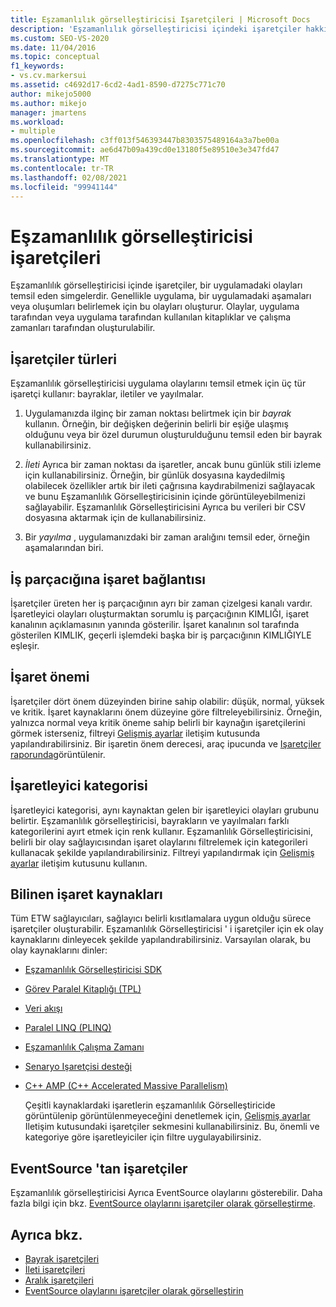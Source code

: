 ```yaml
---
title: Eşzamanlılık görselleştiricisi Işaretçileri | Microsoft Docs
description: 'Eşzamanlılık görselleştiricisi içindeki işaretçiler hakkında bilgi edinin. İşaretleyiciler, bir uygulama tarafından oluşturulan olayları temsil eden simgelerdir. Üç tür vardır: bayraklar, iletiler ve yayılma.'
ms.custom: SEO-VS-2020
ms.date: 11/04/2016
ms.topic: conceptual
f1_keywords:
- vs.cv.markersui
ms.assetid: c4692d17-6cd2-4ad1-8590-d7275c771c70
author: mikejo5000
ms.author: mikejo
manager: jmartens
ms.workload:
- multiple
ms.openlocfilehash: c3ff013f546393447b8303575489164a3a7be00a
ms.sourcegitcommit: ae6d47b09a439cd0e13180f5e89510e3e347fd47
ms.translationtype: MT
ms.contentlocale: tr-TR
ms.lasthandoff: 02/08/2021
ms.locfileid: "99941144"
---
```

# <a name="concurrency-visualizer-markers"></a>Eşzamanlılık görselleştiricisi işaretçileri
Eşzamanlılık görselleştiricisi içinde işaretçiler, bir uygulamadaki olayları temsil eden simgelerdir.  Genellikle uygulama, bir uygulamadaki aşamaları veya oluşumları belirlemek için bu olayları oluşturur.  Olaylar, uygulama tarafından veya uygulama tarafından kullanılan kitaplıklar ve çalışma zamanları tarafından oluşturulabilir.

## <a name="kinds-of-markers"></a>İşaretçiler türleri
 Eşzamanlılık görselleştiricisi uygulama olaylarını temsil etmek için üç tür işaretçi kullanır: bayraklar, iletiler ve yayılmalar.

1. Uygulamanızda ilginç bir zaman noktası belirtmek için bir *bayrak* kullanın.  Örneğin, bir değişken değerinin belirli bir eşiğe ulaşmış olduğunu veya bir özel durumun oluşturulduğunu temsil eden bir bayrak kullanabilirsiniz.

2. *İleti* Ayrıca bir zaman noktası da işaretler, ancak bunu günlük stili izleme için kullanabilirsiniz.  Örneğin, bir günlük dosyasına kaydedilmiş olabilecek özellikler artık bir ileti çağrısına kaydırabilmenizi sağlayacak ve bunu Eşzamanlılık Görselleştiricisinin içinde görüntüleyebilmenizi sağlayabilir. Eşzamanlılık Görselleştiricisini Ayrıca bu verileri bir CSV dosyasına aktarmak için de kullanabilirsiniz.

3. Bir *yayılma* , uygulamanızdaki bir zaman aralığını temsil eder, örneğin aşamalarından biri.

## <a name="marker-linkage-to-threads"></a>İş parçacığına işaret bağlantısı
 İşaretçiler üreten her iş parçacığının ayrı bir zaman çizelgesi kanalı vardır.  İşaretleyici olayları oluşturmaktan sorumlu iş parçacığının KIMLIĞI, işaret kanalının açıklamasının yanında gösterilir.  İşaret kanalının sol tarafında gösterilen KIMLIK, geçerli işlemdeki başka bir iş parçacığının KIMLIĞIYLE eşleşir.

## <a name="marker-importance"></a>İşaret önemi
 İşaretçiler dört önem düzeyinden birine sahip olabilir: düşük, normal, yüksek ve kritik.  İşaret kaynaklarını önem düzeyine göre filtreleyebilirsiniz.  Örneğin, yalnızca normal veya kritik öneme sahip belirli bir kaynağın işaretçilerini görmek isterseniz, filtreyi [Gelişmiş ayarlar](../profiling/advanced-settings-dialog-box-concurrency-visualizer.md) iletişim kutusunda yapılandırabilirsiniz. Bir işaretin önem derecesi, araç ipucunda ve [Işaretçiler raporunda](../profiling/markers-report.md)görüntülenir.

## <a name="marker-category"></a>İşaretleyici kategorisi
 İşaretleyici kategorisi, aynı kaynaktan gelen bir işaretleyici olayları grubunu belirtir.  Eşzamanlılık görselleştiricisi, bayrakların ve yayılmaları farklı kategorilerini ayırt etmek için renk kullanır. Eşzamanlılık Görselleştiricisini, belirli bir olay sağlayıcısından işaret olaylarını filtrelemek için kategorileri kullanacak şekilde yapılandırabilirsiniz.  Filtreyi yapılandırmak için [Gelişmiş ayarlar](../profiling/advanced-settings-dialog-box-concurrency-visualizer.md) iletişim kutusunu kullanın.

## <a name="known-sources-of-markers"></a>Bilinen işaret kaynakları
 Tüm ETW sağlayıcıları, sağlayıcı belirli kısıtlamalara uygun olduğu sürece işaretçiler oluşturabilir. Eşzamanlılık Görselleştiricisi ' i işaretçiler için ek olay kaynaklarını dinleyecek şekilde yapılandırabilirsiniz. Varsayılan olarak, bu olay kaynaklarını dinler:

- [Eşzamanlılık Görselleştiricisi SDK](../profiling/concurrency-visualizer-sdk.md)

- [Görev Paralel Kitaplığı (TPL)](/dotnet/standard/parallel-programming/task-parallel-library-tpl)

- [Veri akışı](/dotnet/standard/parallel-programming/dataflow-task-parallel-library)

- [Paralel LINQ (PLINQ)](/dotnet/standard/parallel-programming/parallel-linq-plinq)

- [Eşzamanlılık Çalışma Zamanı](/cpp/parallel/concrt/concurrency-runtime)

- [Senaryo Işaretçisi desteği](/previous-versions/visualstudio/visual-studio-2010/dd984115\(v\=vs.100\))

- [C++ AMP (C++ Accelerated Massive Parallelism)](/cpp/parallel/amp/cpp-amp-cpp-accelerated-massive-parallelism)

  Çeşitli kaynaklardaki işaretlerin eşzamanlılık Görselleştiricide görüntülenip görüntülenmeyeceğini denetlemek için, [Gelişmiş ayarlar](../profiling/advanced-settings-dialog-box-concurrency-visualizer.md) Iletişim kutusundaki işaretçiler sekmesini kullanabilirsiniz. Bu, önemli ve kategoriye göre işaretleyiciler için filtre uygulayabilirsiniz.

## <a name="markers-from-eventsource"></a>EventSource 'tan işaretçiler
 Eşzamanlılık görselleştiricisi Ayrıca EventSource olaylarını gösterebilir.  Daha fazla bilgi için bkz. [EventSource olaylarını işaretçiler olarak görselleştirme](../profiling/visualizing-eventsource-events-as-markers.md).

## <a name="see-also"></a>Ayrıca bkz.
- [Bayrak işaretçileri](../profiling/flag-markers.md)
- [İleti işaretçileri](../profiling/message-markers.md)
- [Aralık işaretçileri](../profiling/span-markers.md)
- [EventSource olaylarını işaretçiler olarak görselleştirin](../profiling/visualizing-eventsource-events-as-markers.md)